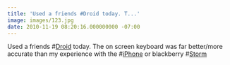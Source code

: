 ```yaml
---
title: 'Used a friends #Droid today. T...'
image: images/123.jpg
date: 2010-11-19 08:20:16.000000000 -07:00
---
```

Used a friends #<a href="http://search.twitter.com/search?q=%23Droid" class="aktt_hashtag">Droid</a> today. The on screen keyboard was far better/more accurate than my experience with the #<a href="http://search.twitter.com/search?q=%23iPhone" class="aktt_hashtag">iPhone</a> or blackberry #<a href="http://search.twitter.com/search?q=%23Storm" class="aktt_hashtag">Storm</a>
